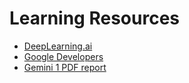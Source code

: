 # Learning Resources
- [DeepLearning.ai](https://www.deeplearning.ai/)
- [Google Developers](https://developers.google.com/learn?hl=en)
- [Gemini 1 PDF report](https://storage.googleapis.com/deepmind-media/gemini/gemini_1_report.pdf)
